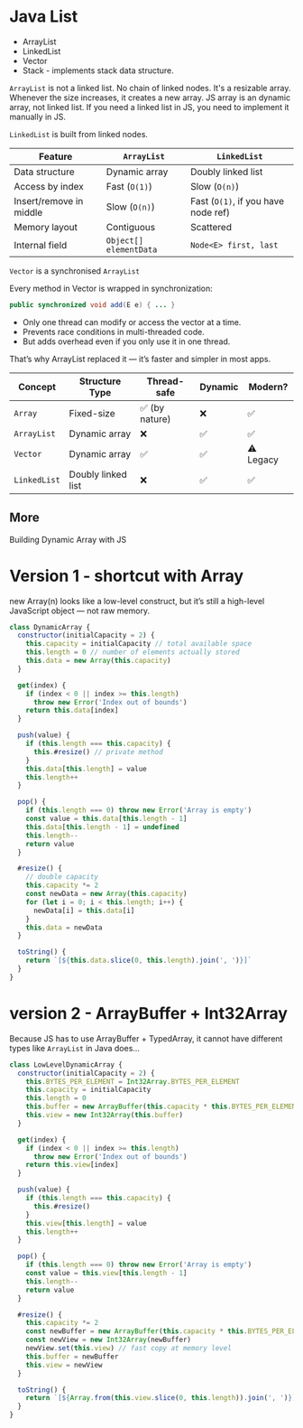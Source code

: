 # Java List

- ArrayList
- LinkedList
- Vector
- Stack - implements stack data structure.

`ArrayList` is not a linked list. No chain of linked nodes. It's a resizable array. Whenever the size increases, it creates a new array. JS array is an dynamic array, not linked list. If you need a linked list in JS, you need to implement it manually in JS.

`LinkedList` is built from linked nodes.

| Feature                 | `ArrayList`            | `LinkedList`                        |
| ----------------------- | ---------------------- | ----------------------------------- |
| Data structure          | Dynamic array          | Doubly linked list                  |
| Access by index         | Fast (`O(1)`)          | Slow (`O(n)`)                       |
| Insert/remove in middle | Slow (`O(n)`)          | Fast (`O(1)`, if you have node ref) |
| Memory layout           | Contiguous             | Scattered                           |
| Internal field          | `Object[] elementData` | `Node<E> first, last`               |

`Vector` is a synchronised `ArrayList`

Every method in Vector is wrapped in synchronization:

```java
public synchronized void add(E e) { ... }
```

- Only one thread can modify or access the vector at a time.
- Prevents race conditions in multi-threaded code.
- But adds overhead even if you only use it in one thread.

That’s why ArrayList replaced it — it’s faster and simpler in most apps.

| Concept      | Structure Type     | Thread-safe    | Dynamic | Modern?   |
| ------------ | ------------------ | -------------- | ------- | --------- |
| `Array`      | Fixed-size         | ✅ (by nature) | ❌      | ✅        |
| `ArrayList`  | Dynamic array      | ❌             | ✅      | ✅        |
| `Vector`     | Dynamic array      | ✅             | ✅      | ⚠️ Legacy |
| `LinkedList` | Doubly linked list | ❌             | ✅      | ✅        |

## More

Building Dynamic Array with JS

# Version 1 - shortcut with Array

new Array(n) looks like a low-level construct,
but it’s still a high-level JavaScript object — not raw memory.

```js
class DynamicArray {
  constructor(initialCapacity = 2) {
    this.capacity = initialCapacity // total available space
    this.length = 0 // number of elements actually stored
    this.data = new Array(this.capacity)
  }

  get(index) {
    if (index < 0 || index >= this.length)
      throw new Error('Index out of bounds')
    return this.data[index]
  }

  push(value) {
    if (this.length === this.capacity) {
      this.#resize() // private method
    }
    this.data[this.length] = value
    this.length++
  }

  pop() {
    if (this.length === 0) throw new Error('Array is empty')
    const value = this.data[this.length - 1]
    this.data[this.length - 1] = undefined
    this.length--
    return value
  }

  #resize() {
    // double capacity
    this.capacity *= 2
    const newData = new Array(this.capacity)
    for (let i = 0; i < this.length; i++) {
      newData[i] = this.data[i]
    }
    this.data = newData
  }

  toString() {
    return `[${this.data.slice(0, this.length).join(', ')}]`
  }
}
```

# version 2 - ArrayBuffer + Int32Array

Because JS has to use ArrayBuffer + TypedArray, it cannot have different types like `ArrayList` in Java does...

```js
class LowLevelDynamicArray {
  constructor(initialCapacity = 2) {
    this.BYTES_PER_ELEMENT = Int32Array.BYTES_PER_ELEMENT
    this.capacity = initialCapacity
    this.length = 0
    this.buffer = new ArrayBuffer(this.capacity * this.BYTES_PER_ELEMENT)
    this.view = new Int32Array(this.buffer)
  }

  get(index) {
    if (index < 0 || index >= this.length)
      throw new Error('Index out of bounds')
    return this.view[index]
  }

  push(value) {
    if (this.length === this.capacity) {
      this.#resize()
    }
    this.view[this.length] = value
    this.length++
  }

  pop() {
    if (this.length === 0) throw new Error('Array is empty')
    const value = this.view[this.length - 1]
    this.length--
    return value
  }

  #resize() {
    this.capacity *= 2
    const newBuffer = new ArrayBuffer(this.capacity * this.BYTES_PER_ELEMENT)
    const newView = new Int32Array(newBuffer)
    newView.set(this.view) // fast copy at memory level
    this.buffer = newBuffer
    this.view = newView
  }

  toString() {
    return `[${Array.from(this.view.slice(0, this.length)).join(', ')}]`
  }
}
```
